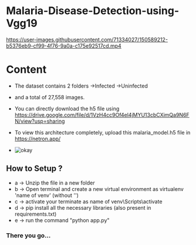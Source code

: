 # Malaria-Disease-Detection-using-Vgg19


https://user-images.githubusercontent.com/71334027/150589212-b5376eb9-cf99-4f76-9a0a-c175e92517cd.mp4


# Content
- The dataset contains 2 folders
->Infected
->Uninfected
- and a total of 27,558 images.

- You can directly download the h5 file using https://drive.google.com/file/d/1VzH4cc9Of4el4jMYU13cbCXimQa9N6FN/view?usp=sharing

- To view this architecture completely, upload this malaria_model.h5 file in https://netron.app/
- ![okay](https://user-images.githubusercontent.com/71334027/150370896-6068c405-50b4-4665-b84c-2f7986eebbf1.jpg)

## How to Setup ?
- a -> Unzip the file in a new folder
- b -> Open terminal and create a new virtual environment as virtualenv 'name of venv' (without '')
- c -> activate your terminate as name of venv\Scripts\activate
- d -> pip install all the necessary libraries (also present in requirements.txt)
- e -> run the command "python app.py"

### There you go...

